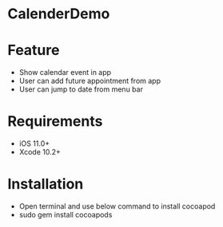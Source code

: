 # CalenderDemo

# Feature
- Show calendar event in app
- User can add future appointment from app
- User can jump to date from menu bar

# Requirements
- iOS 11.0+
- Xcode 10.2+

# Installation
- Open terminal and use below command to install cocoapod
- sudo gem install cocoapods
